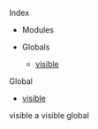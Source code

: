 Index

* Modules

* Globals
  * [visible](#visible)

Global
* [visible](#visible)

<a name="visible"></a>
visible
a visible global

